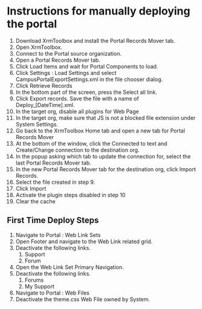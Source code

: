 # Instructions for manually deploying the portal

1. Download XrmToolbox and install the Portal Records Mover tab.
2. Open XrmToolbox.
3. Connect to the Portal source organization.
4. Open a Portal Records Mover tab.
5. Click Load Items and wait for Portal Components to load.
6. Click Settings : Load Settings and select CampusPortalExportSettings.xml in the file chooser dialog.
7. Click Retrieve Records
8. In the bottom part of the screen, press the Select all link.
9. Click Export records. Save the file with a name of Deploy_[DateTime].xml.
10. In the target org, disable all plugins for Web Page
11. In the target org, make sure that JS is not a blocked file extension under System Settings.
12. Go back to the XrmToolbox Home tab and open a new tab for Portal Records Mover
13. At the bottom of the window, click the Connected to text and Create/Change connection to the destination org.
14. In the popup asking which tab to update the connection for, select the last Portal Records Mover tab.
15. In the new Portal Records Mover tab for the destination org, click Import Records.
16. Select the file created in step 9.
17. Click Import
18. Activate the plugin steps disabled in step 10
19. Clear the cache

## First Time Deploy Steps
1. Navigate to Portal : Web Link Sets
2. Open Footer and navigate to the Web Link related grid.
3. Deactivate the following links.
    1. Support
    2. Forum
4. Open the Web Link Set Primary Navigation.
5. Deactivate the following links.
    1. Forums
    2. My Support
6. Navigate to Portal : Web Files
7. Deactivate the theme.css Web File owned by System.